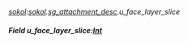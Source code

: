 _[sokol](../../modules/sokol/sokol-module.md):[sokol](../../modules/sokol/sokol-module.md).[sg\_attachment\_desc](../../modules/sokol/sokol-sg_attachment_desc.md).u\_face\_layer\_slice_
##### Field u\_face\_layer\_slice:[Int](../../modules/wonkey/wonkey-types-int.md)
